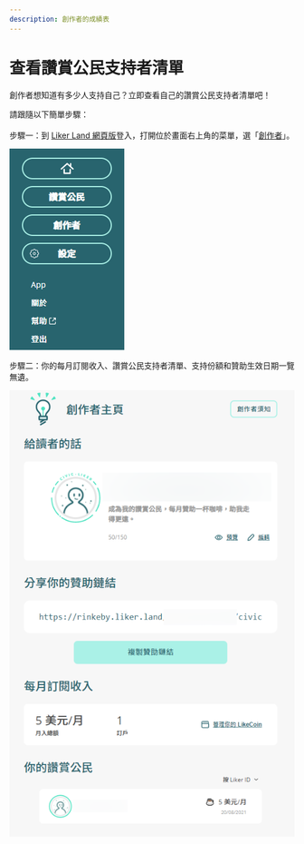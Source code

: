 ```yaml
---
description: 創作者的成績表
---
```


# 查看讚賞公民支持者清單

創作者想知道有多少人支持自己？立即查看自己的讚賞公民支持者清單吧！

請跟隨以下簡單步驟：\
\
步驟一：到 [Liker Land 網頁版](https://liker.land)登入，打開位於畫面右上角的菜單，選「[創作者](https://liker.land/creators/dashboard)」。

![](../../.gitbook/assets/civic-liker-menu.png)

步驟二：你的每月訂閱收入、讚賞公民支持者清單、支持份額和贊助生效日期一覽無遺。

![](../../.gitbook/assets/supporter.png)
